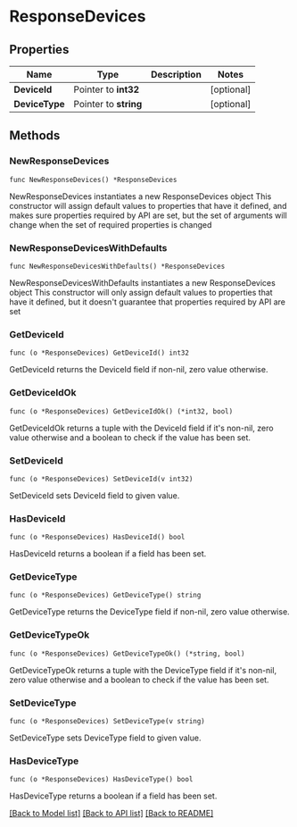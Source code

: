 # ResponseDevices

## Properties

Name | Type | Description | Notes
------------ | ------------- | ------------- | -------------
**DeviceId** | Pointer to **int32** |  | [optional] 
**DeviceType** | Pointer to **string** |  | [optional] 

## Methods

### NewResponseDevices

`func NewResponseDevices() *ResponseDevices`

NewResponseDevices instantiates a new ResponseDevices object
This constructor will assign default values to properties that have it defined,
and makes sure properties required by API are set, but the set of arguments
will change when the set of required properties is changed

### NewResponseDevicesWithDefaults

`func NewResponseDevicesWithDefaults() *ResponseDevices`

NewResponseDevicesWithDefaults instantiates a new ResponseDevices object
This constructor will only assign default values to properties that have it defined,
but it doesn't guarantee that properties required by API are set

### GetDeviceId

`func (o *ResponseDevices) GetDeviceId() int32`

GetDeviceId returns the DeviceId field if non-nil, zero value otherwise.

### GetDeviceIdOk

`func (o *ResponseDevices) GetDeviceIdOk() (*int32, bool)`

GetDeviceIdOk returns a tuple with the DeviceId field if it's non-nil, zero value otherwise
and a boolean to check if the value has been set.

### SetDeviceId

`func (o *ResponseDevices) SetDeviceId(v int32)`

SetDeviceId sets DeviceId field to given value.

### HasDeviceId

`func (o *ResponseDevices) HasDeviceId() bool`

HasDeviceId returns a boolean if a field has been set.

### GetDeviceType

`func (o *ResponseDevices) GetDeviceType() string`

GetDeviceType returns the DeviceType field if non-nil, zero value otherwise.

### GetDeviceTypeOk

`func (o *ResponseDevices) GetDeviceTypeOk() (*string, bool)`

GetDeviceTypeOk returns a tuple with the DeviceType field if it's non-nil, zero value otherwise
and a boolean to check if the value has been set.

### SetDeviceType

`func (o *ResponseDevices) SetDeviceType(v string)`

SetDeviceType sets DeviceType field to given value.

### HasDeviceType

`func (o *ResponseDevices) HasDeviceType() bool`

HasDeviceType returns a boolean if a field has been set.


[[Back to Model list]](../README.md#documentation-for-models) [[Back to API list]](../README.md#documentation-for-api-endpoints) [[Back to README]](../README.md)


